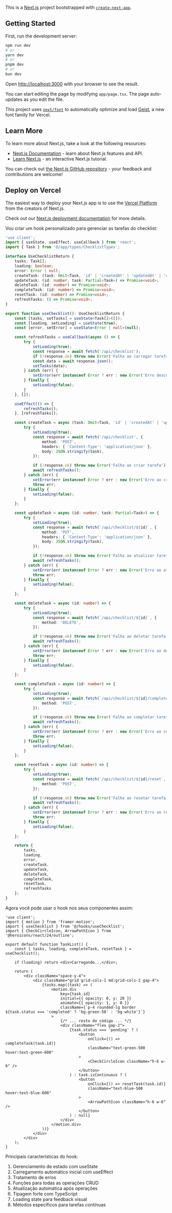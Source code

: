 This is a [Next.js](https://nextjs.org) project bootstrapped with [`create-next-app`](https://nextjs.org/docs/app/api-reference/cli/create-next-app).

## Getting Started

First, run the development server:

```bash
npm run dev
# or
yarn dev
# or
pnpm dev
# or
bun dev
```

Open [http://localhost:3000](http://localhost:3000) with your browser to see the result.

You can start editing the page by modifying `app/page.tsx`. The page auto-updates as you edit the file.

This project uses [`next/font`](https://nextjs.org/docs/app/building-your-application/optimizing/fonts) to automatically optimize and load [Geist](https://vercel.com/font), a new font family for Vercel.

## Learn More

To learn more about Next.js, take a look at the following resources:

- [Next.js Documentation](https://nextjs.org/docs) - learn about Next.js features and API.
- [Learn Next.js](https://nextjs.org/learn) - an interactive Next.js tutorial.

You can check out [the Next.js GitHub repository](https://github.com/vercel/next.js) - your feedback and contributions are welcome!

## Deploy on Vercel

The easiest way to deploy your Next.js app is to use the [Vercel Platform](https://vercel.com/new?utm_medium=default-template&filter=next.js&utm_source=create-next-app&utm_campaign=create-next-app-readme) from the creators of Next.js.

Check out our [Next.js deployment documentation](https://nextjs.org/docs/app/building-your-application/deploying) for more details.











Vou criar um hook personalizado para gerenciar as tarefas do checklist:

```typescript:src/hooks/useChecklist.ts
'use client';
import { useState, useEffect, useCallback } from 'react';
import { Task } from '@/app/types/ChecklistTypes';

interface UseChecklistReturn {
    tasks: Task[];
    loading: boolean;
    error: Error | null;
    createTask: (task: Omit<Task, 'id' | 'createdAt' | 'updatedAt' | 'completedAt'>) => Promise<void>;
    updateTask: (id: number, task: Partial<Task>) => Promise<void>;
    deleteTask: (id: number) => Promise<void>;
    completeTask: (id: number) => Promise<void>;
    resetTask: (id: number) => Promise<void>;
    refreshTasks: () => Promise<void>;
}

export function useChecklist(): UseChecklistReturn {
    const [tasks, setTasks] = useState<Task[]>([]);
    const [loading, setLoading] = useState(true);
    const [error, setError] = useState<Error | null>(null);

    const refreshTasks = useCallback(async () => {
        try {
            setLoading(true);
            const response = await fetch('/api/checklist');
            if (!response.ok) throw new Error('Falha ao carregar tarefas');
            const data = await response.json();
            setTasks(data);
        } catch (err) {
            setError(err instanceof Error ? err : new Error('Erro desconhecido'));
        } finally {
            setLoading(false);
        }
    }, []);

    useEffect(() => {
        refreshTasks();
    }, [refreshTasks]);

    const createTask = async (task: Omit<Task, 'id' | 'createdAt' | 'updatedAt' | 'completedAt'>) => {
        try {
            setLoading(true);
            const response = await fetch('/api/checklist', {
                method: 'POST',
                headers: { 'Content-Type': 'application/json' },
                body: JSON.stringify(task),
            });

            if (!response.ok) throw new Error('Falha ao criar tarefa');
            await refreshTasks();
        } catch (err) {
            setError(err instanceof Error ? err : new Error('Erro ao criar tarefa'));
            throw err;
        } finally {
            setLoading(false);
        }
    };

    const updateTask = async (id: number, task: Partial<Task>) => {
        try {
            setLoading(true);
            const response = await fetch(`/api/checklist/${id}`, {
                method: 'PUT',
                headers: { 'Content-Type': 'application/json' },
                body: JSON.stringify(task),
            });

            if (!response.ok) throw new Error('Falha ao atualizar tarefa');
            await refreshTasks();
        } catch (err) {
            setError(err instanceof Error ? err : new Error('Erro ao atualizar tarefa'));
            throw err;
        } finally {
            setLoading(false);
        }
    };

    const deleteTask = async (id: number) => {
        try {
            setLoading(true);
            const response = await fetch(`/api/checklist/${id}`, {
                method: 'DELETE',
            });

            if (!response.ok) throw new Error('Falha ao deletar tarefa');
            await refreshTasks();
        } catch (err) {
            setError(err instanceof Error ? err : new Error('Erro ao deletar tarefa'));
            throw err;
        } finally {
            setLoading(false);
        }
    };

    const completeTask = async (id: number) => {
        try {
            setLoading(true);
            const response = await fetch(`/api/checklist/${id}/complete`, {
                method: 'POST',
            });

            if (!response.ok) throw new Error('Falha ao completar tarefa');
            await refreshTasks();
        } catch (err) {
            setError(err instanceof Error ? err : new Error('Erro ao completar tarefa'));
            throw err;
        } finally {
            setLoading(false);
        }
    };

    const resetTask = async (id: number) => {
        try {
            setLoading(true);
            const response = await fetch(`/api/checklist/${id}/reset`, {
                method: 'POST',
            });

            if (!response.ok) throw new Error('Falha ao resetar tarefa');
            await refreshTasks();
        } catch (err) {
            setError(err instanceof Error ? err : new Error('Erro ao resetar tarefa'));
            throw err;
        } finally {
            setLoading(false);
        }
    };

    return {
        tasks,
        loading,
        error,
        createTask,
        updateTask,
        deleteTask,
        completeTask,
        resetTask,
        refreshTasks
    };
}
```

Agora você pode usar o hook nos seus componentes assim:

```typescript:src/components/checklist/TaskList.tsx
'use client';
import { motion } from 'framer-motion';
import { useChecklist } from '@/hooks/useChecklist';
import { CheckCircleIcon, ArrowPathIcon } from '@heroicons/react/24/outline';

export default function TaskList() {
    const { tasks, loading, completeTask, resetTask } = useChecklist();

    if (loading) return <div>Carregando...</div>;

    return (
        <div className="space-y-4">
            <div className="grid grid-cols-1 md:grid-cols-2 gap-4">
                {tasks.map((task) => (
                    <motion.div
                        key={task.id}
                        initial={{ opacity: 0, y: 20 }}
                        animate={{ opacity: 1, y: 0 }}
                        className={`p-4 rounded-lg border ${task.status === 'completed' ? 'bg-green-50' : 'bg-white'}`}
                    >
                        {/* ... resto do código ... */}
                        <div className="flex gap-2">
                            {task.status === 'pending' ? (
                                <button
                                    onClick={() => completeTask(task.id)}
                                    className="text-green-500 hover:text-green-600"
                                >
                                    <CheckCircleIcon className="h-6 w-6" />
                                </button>
                            ) : task.isContinuous ? (
                                <button
                                    onClick={() => resetTask(task.id)}
                                    className="text-blue-500 hover:text-blue-600"
                                >
                                    <ArrowPathIcon className="h-6 w-6" />
                                </button>
                            ) : null}
                        </div>
                    </motion.div>
                ))}
            </div>
        </div>
    );
}
```

Principais características do hook:
1. Gerenciamento de estado com useState
2. Carregamento automático inicial com useEffect
3. Tratamento de erros
4. Funções para todas as operações CRUD
5. Atualização automática após operações
6. Tipagem forte com TypeScript
7. Loading state para feedback visual
8. Métodos específicos para tarefas contínuas

